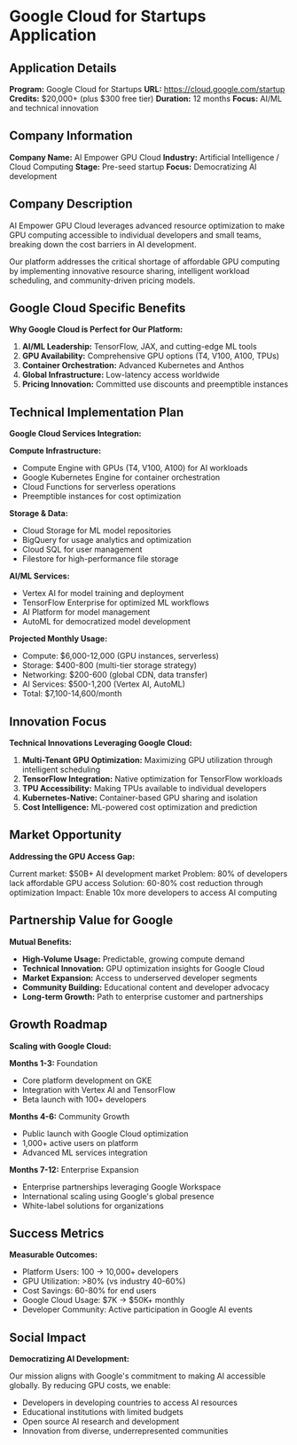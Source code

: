 # Google Cloud for Startups Application

## Application Details
**Program:** Google Cloud for Startups
**URL:** https://cloud.google.com/startup
**Credits:** $20,000+ (plus $300 free tier)
**Duration:** 12 months
**Focus:** AI/ML and technical innovation

## Company Information
**Company Name:** AI Empower GPU Cloud
**Industry:** Artificial Intelligence / Cloud Computing
**Stage:** Pre-seed startup
**Focus:** Democratizing AI development

## Company Description
AI Empower GPU Cloud leverages advanced resource optimization to make GPU computing accessible to individual developers and small teams, breaking down the cost barriers in AI development.

Our platform addresses the critical shortage of affordable GPU computing by implementing innovative resource sharing, intelligent workload scheduling, and community-driven pricing models.

## Google Cloud Specific Benefits
**Why Google Cloud is Perfect for Our Platform:**

1. **AI/ML Leadership:** TensorFlow, JAX, and cutting-edge ML tools
2. **GPU Availability:** Comprehensive GPU options (T4, V100, A100, TPUs)
3. **Container Orchestration:** Advanced Kubernetes and Anthos
4. **Global Infrastructure:** Low-latency access worldwide
5. **Pricing Innovation:** Committed use discounts and preemptible instances

## Technical Implementation Plan
**Google Cloud Services Integration:**

**Compute Infrastructure:**
- Compute Engine with GPUs (T4, V100, A100) for AI workloads
- Google Kubernetes Engine for container orchestration
- Cloud Functions for serverless operations
- Preemptible instances for cost optimization

**Storage & Data:**
- Cloud Storage for ML model repositories
- BigQuery for usage analytics and optimization
- Cloud SQL for user management
- Filestore for high-performance file storage

**AI/ML Services:**
- Vertex AI for model training and deployment
- TensorFlow Enterprise for optimized ML workflows
- AI Platform for model management
- AutoML for democratized model development

**Projected Monthly Usage:**
- Compute: $6,000-12,000 (GPU instances, serverless)
- Storage: $400-800 (multi-tier storage strategy)
- Networking: $200-600 (global CDN, data transfer)
- AI Services: $500-1,200 (Vertex AI, AutoML)
- Total: $7,100-14,600/month

## Innovation Focus
**Technical Innovations Leveraging Google Cloud:**

1. **Multi-Tenant GPU Optimization:** Maximizing GPU utilization through intelligent scheduling
2. **TensorFlow Integration:** Native optimization for TensorFlow workloads
3. **TPU Accessibility:** Making TPUs available to individual developers
4. **Kubernetes-Native:** Container-based GPU sharing and isolation
5. **Cost Intelligence:** ML-powered cost optimization and prediction

## Market Opportunity
**Addressing the GPU Access Gap:**

Current market: $50B+ AI development market
Problem: 80% of developers lack affordable GPU access
Solution: 60-80% cost reduction through optimization
Impact: Enable 10x more developers to access AI computing

## Partnership Value for Google
**Mutual Benefits:**

- **High-Volume Usage:** Predictable, growing compute demand
- **Technical Innovation:** GPU optimization insights for Google Cloud
- **Market Expansion:** Access to underserved developer segments
- **Community Building:** Educational content and developer advocacy
- **Long-term Growth:** Path to enterprise customer and partnerships

## Growth Roadmap
**Scaling with Google Cloud:**

**Months 1-3:** Foundation
- Core platform development on GKE
- Integration with Vertex AI and TensorFlow
- Beta launch with 100+ developers

**Months 4-6:** Community Growth
- Public launch with Google Cloud optimization
- 1,000+ active users on platform
- Advanced ML services integration

**Months 7-12:** Enterprise Expansion
- Enterprise partnerships leveraging Google Workspace
- International scaling using Google's global presence
- White-label solutions for organizations

## Success Metrics
**Measurable Outcomes:**

- Platform Users: 100 → 10,000+ developers
- GPU Utilization: >80% (vs industry 40-60%)
- Cost Savings: 60-80% for end users
- Google Cloud Usage: $7K → $50K+ monthly
- Developer Community: Active participation in Google AI events

## Social Impact
**Democratizing AI Development:**

Our mission aligns with Google's commitment to making AI accessible globally. By reducing GPU costs, we enable:
- Developers in developing countries to access AI resources
- Educational institutions with limited budgets
- Open source AI research and development
- Innovation from diverse, underrepresented communities
